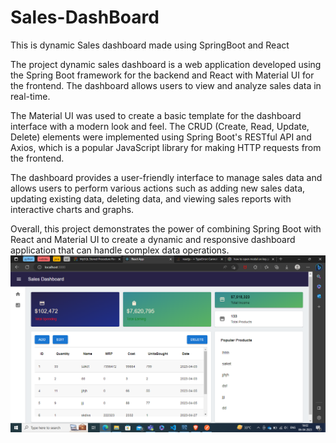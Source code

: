 # Sales-DashBoard
This is dynamic Sales dashboard made using SpringBoot and React

The project dynamic sales dashboard is a web application developed using the Spring Boot framework for the backend and React with Material UI for the frontend. The dashboard allows users to view and analyze sales data in real-time.

The Material UI was used to create a basic template for the dashboard interface with a modern look and feel. The CRUD (Create, Read, Update, Delete) elements were implemented using Spring Boot's RESTful API and Axios, which is a popular JavaScript library for making HTTP requests from the frontend.

The dashboard provides a user-friendly interface to manage sales data and allows users to perform various actions such as adding new sales data, updating existing data, deleting data, and viewing sales reports with interactive charts and graphs.

Overall, this project demonstrates the power of combining Spring Boot with React and Material UI to create a dynamic and responsive dashboard application that can handle complex data operations.
![Sales Dashboard](https://github.com/Sarthak1008/Sales-DashBoard/blob/main/Sales_Dashboard_Using_React/Screenshots/Screenshot%20(4).png)
